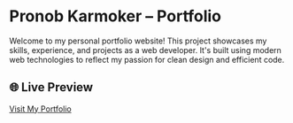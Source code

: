 
# Pronob Karmoker – Portfolio

Welcome to my personal portfolio website! This project showcases my skills, experience, and projects as a web developer. It's built using modern web technologies to reflect my passion for clean design and efficient code.

## 🌐 Live Preview

[Visit My Portfolio](https://pronob-karmoker.vercel.app/)
